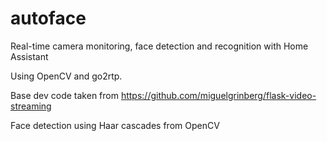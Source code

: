 # autoface
Real-time camera monitoring, face detection and recognition with Home Assistant

Using OpenCV and go2rtp.

Base dev code taken from https://github.com/miguelgrinberg/flask-video-streaming

Face detection using Haar cascades from OpenCV